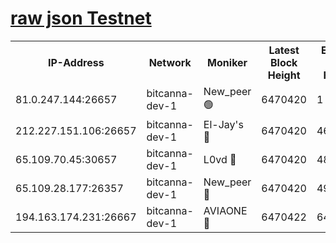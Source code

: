 [raw json Testnet](https://rpc-check.bcat.stavr.tech/bcat/rpc-bcat-result.json)
=


<table><tr><th>IP-Address</th><th>Network</th><th>Moniker</th><th>Latest Block Height</th><th>Earliest Block Height</th><th>Catching Up</th><th>Tx Index</th><th>Voting Power</th><th>Scan Time</th></tr><tr><td>81.0.247.144:26657</td><td>bitcanna-dev-1</td><td>New_peer 🟢</td><td>6470420</td><td>1</td><td>False</td><td>on</td><td>0</td><td>2024-02-16T17:42:24.492424118UTC</td></tr><tr><td>212.227.151.106:26657</td><td>bitcanna-dev-1</td><td>El-Jay's 🔴</td><td>6470420</td><td>4670391</td><td>False</td><td>on</td><td>2218164</td><td>2024-02-16T17:42:29.221792007UTC</td></tr><tr><td>65.109.70.45:30657</td><td>bitcanna-dev-1</td><td>L0vd 🔴</td><td>6470420</td><td>4828155</td><td>False</td><td>on</td><td>307920</td><td>2024-02-16T17:42:24.837323332UTC</td></tr><tr><td>65.109.28.177:26357</td><td>bitcanna-dev-1</td><td>New_peer 🔴</td><td>6470420</td><td>4952911</td><td>False</td><td>on</td><td>2237067</td><td>2024-02-16T17:42:29.559002452UTC</td></tr><tr><td>194.163.174.231:26667</td><td>bitcanna-dev-1</td><td>AVIAONE 🔴</td><td>6470422</td><td>6458751</td><td>False</td><td>on</td><td>1949865</td><td>2024-02-16T17:42:36.095886449UTC</td></tr></table>